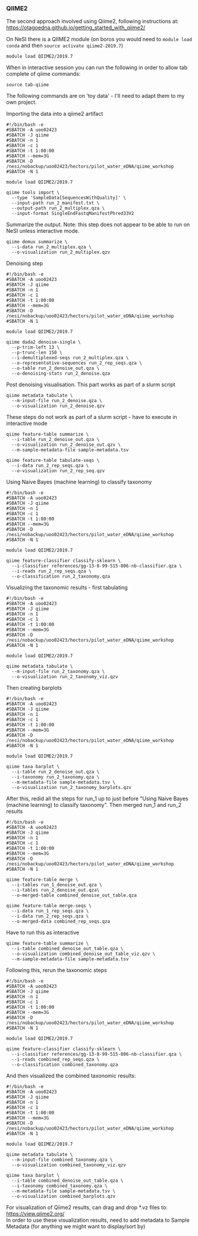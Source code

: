 ### QIIME2
The second approach involved using Qiime2, following instructions at: https://otagoedna.github.io/getting_started_with_qiime2/

On NeSI there is a QIIME2 module (on boros you would need to `module load conda` and then `source activate qiime2-2019.7`)
```
module load QIIME2/2019.7 
```
When in interactive session you can run the following in order to allow tab complete of qiime commands:
```
source tab-qiime
```
The following commands are on 'toy data' - I'll need to adapt them to my own project.  

Importing the data into a qiime2 artifact
```
#!/bin/bash -e 
#SBATCH -A uoo02423
#SBATCH -J qiime 
#SBATCH -n 1
#SBATCH -c 1 
#SBATCH -t 1:00:00
#SBATCH --mem=3G
#SBATCH -D /nesi/nobackup/uoo02423/hectors/pilot_water_eDNA/qiime_workshop 
#SBATCH -N 1

module load QIIME2/2019.7 

qiime tools import \
  --type 'SampleData[SequencesWithQuality]' \
  --input-path run_2_manifest.txt \
  --output-path run_2_multiplex.qza \
  --input-format SingleEndFastqManifestPhred33V2
```

Summarize the output. Note: this step does not appear to be able to run on NeSI unless interactive mode.
```
qiime demux summarize \
  --i-data run_2_multiplex.qza \
  --o-visualization run_2_multiplex.qzv
```

Denoising step
```
#!/bin/bash -e 
#SBATCH -A uoo02423
#SBATCH -J qiime 
#SBATCH -n 1
#SBATCH -c 1 
#SBATCH -t 1:00:00
#SBATCH --mem=3G
#SBATCH -D /nesi/nobackup/uoo02423/hectors/pilot_water_eDNA/qiime_workshop 
#SBATCH -N 1

module load QIIME2/2019.7 

qiime dada2 denoise-single \
  --p-trim-left 13 \
  --p-trunc-len 150 \
  --i-demultiplexed-seqs run_2_multiplex.qza \
  --o-representative-sequences run_2_rep_seqs.qza \
  --o-table run_2_denoise_out.qza \
  --o-denoising-stats run_2_denoise.qza
```

Post denoising visualisation. This part works as part of a slurm script
```
qiime metadata tabulate \
  --m-input-file run_2_denoise.qza \
  --o-visualization run_2_denoise.qzv
```
These steps do not work as part of a slurm script - have to execute in interactive mode
```
qiime feature-table summarize \
  --i-table run_2_denoise_out.qza \
  --o-visualization run_2_denoise_out.qzv \
  --m-sample-metadata-file sample-metadata.tsv

qiime feature-table tabulate-seqs \
  --i-data run_2_rep_seqs.qza \
  --o-visualization run_2_rep_seq.qzv
```

Using Naive Bayes (machine learning) to classify taxonomy
```
#!/bin/bash -e 
#SBATCH -A uoo02423
#SBATCH -J qiime 
#SBATCH -n 1
#SBATCH -c 1 
#SBATCH -t 1:00:00
#SBATCH --mem=3G
#SBATCH -D /nesi/nobackup/uoo02423/hectors/pilot_water_eDNA/qiime_workshop 
#SBATCH -N 1

module load QIIME2/2019.7 

qiime feature-classifier classify-sklearn \
  --i-classifier references/gg-13-8-99-515-806-nb-classifier.qza \
  --i-reads run_2_rep_seqs.qza \
  --o-classification run_2_taxonomy.qza
```
Visualizing the taxonomic results - first tabulating
```
#!/bin/bash -e 
#SBATCH -A uoo02423
#SBATCH -J qiime 
#SBATCH -n 1
#SBATCH -c 1 
#SBATCH -t 1:00:00
#SBATCH --mem=3G
#SBATCH -D /nesi/nobackup/uoo02423/hectors/pilot_water_eDNA/qiime_workshop 
#SBATCH -N 1

module load QIIME2/2019.7 

qiime metadata tabulate \
  --m-input-file run_2_taxonomy.qza \
  --o-visualization run_2_taxonomy_viz.qzv
```

Then creating barplots
```
#!/bin/bash -e 
#SBATCH -A uoo02423
#SBATCH -J qiime 
#SBATCH -n 1
#SBATCH -c 1 
#SBATCH -t 1:00:00
#SBATCH --mem=3G
#SBATCH -D /nesi/nobackup/uoo02423/hectors/pilot_water_eDNA/qiime_workshop 
#SBATCH -N 1

module load QIIME2/2019.7 

qiime taxa barplot \
  --i-table run_2_denoise_out.qza \
  --i-taxonomy run_2_taxonomy.qza \
  --m-metadata-file sample-metadata.tsv \
  --o-visualization run_2_taxonomy_barplots.qzv
```
After this, redid all the steps for run_1 up to just before "Using Naive Bayes (machine learning) to classify taxonomy". Then merged run_1 and run_2 results
```
#!/bin/bash -e 
#SBATCH -A uoo02423
#SBATCH -J qiime 
#SBATCH -n 1
#SBATCH -c 1 
#SBATCH -t 1:00:00
#SBATCH --mem=3G
#SBATCH -D /nesi/nobackup/uoo02423/hectors/pilot_water_eDNA/qiime_workshop 
#SBATCH -N 1

qiime feature-table merge \
  --i-tables run_1_denoise_out.qza \
  --i-tables run_2_denoise_out.qza\
  --o-merged-table combined_denoise_out_table.qza

qiime feature-table merge-seqs \
  --i-data run_1_rep_seqs.qza \
  --i-data run_2_rep_seqs.qza \
  --o-merged-data combined_rep_seqs.qza
```

Have to run this as interactive
```
qiime feature-table summarize \
  --i-table combined_denoise_out_table.qza \
  --o-visualization combined_denoise_out_table_viz.qzv \
  --m-sample-metadata-file sample-metadata.tsv
```
Following this, rerun the taxonomic steps 
```
#!/bin/bash -e 
#SBATCH -A uoo02423
#SBATCH -J qiime 
#SBATCH -n 1
#SBATCH -c 1 
#SBATCH -t 1:00:00
#SBATCH --mem=3G
#SBATCH -D /nesi/nobackup/uoo02423/hectors/pilot_water_eDNA/qiime_workshop 
#SBATCH -N 1

module load QIIME2/2019.7 

qiime feature-classifier classify-sklearn \
  --i-classifier references/gg-13-8-99-515-806-nb-classifier.qza \
  --i-reads combined_rep_seqs.qza \
  --o-classification combined_taxonomy.qza
```
And then visualized the combined taxonomic results:
```
#!/bin/bash -e 
#SBATCH -A uoo02423
#SBATCH -J qiime 
#SBATCH -n 1
#SBATCH -c 1 
#SBATCH -t 1:00:00
#SBATCH --mem=3G
#SBATCH -D /nesi/nobackup/uoo02423/hectors/pilot_water_eDNA/qiime_workshop 
#SBATCH -N 1

module load QIIME2/2019.7 

qiime metadata tabulate \
  --m-input-file combined_taxonomy.qza \
  --o-visualization combined_taxonomy_viz.qzv

qiime taxa barplot \
  --i-table combined_denoise_out_table.qza \
  --i-taxonomy combined_taxonomy.qza \
  --m-metadata-file sample-metadata.tsv \
  --o-visualization combined_barplots.qzv
```



For visualization of Qiime2 results, can drag and drop \*.vz files to:  
https://view.qiime2.org/  
In order to use these visualization results, need to add metadata to Sample Metadata (for anything we might want to display/sort by)
